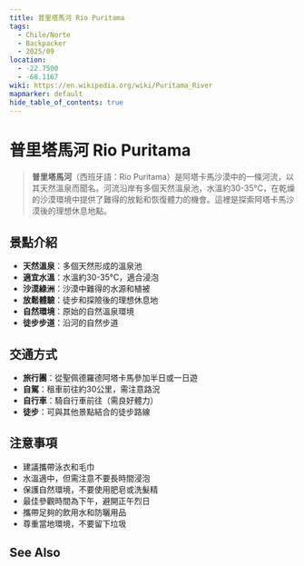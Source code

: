 ```yaml
---
title: 普里塔馬河 Rio Puritama
tags:
  - Chile/Norte
  - Backpacker
  - 2025/09
location:
  - -22.7500
  - -68.1167
wiki: https://en.wikipedia.org/wiki/Puritama_River
mapmarker: default
hide_table_of_contents: true
---
```


普里塔馬河 Rio Puritama
======================

> **普里塔馬河**（西班牙語：Río Puritama）是阿塔卡馬沙漠中的一條河流，以其天然溫泉而聞名。河流沿岸有多個天然溫泉池，水溫約30-35°C，在乾燥的沙漠環境中提供了難得的放鬆和恢復體力的機會。這裡是探索阿塔卡馬沙漠後的理想休息地點。

## 景點介紹
- **天然溫泉**：多個天然形成的溫泉池
- **適宜水溫**：水溫約30-35°C，適合浸泡
- **沙漠綠洲**：沙漠中難得的水源和植被
- **放鬆體驗**：徒步和探險後的理想休息地
- **自然環境**：原始的自然溫泉環境
- **徒步步道**：沿河的自然步道

## 交通方式
- **旅行團**：從聖佩德羅德阿塔卡馬參加半日或一日遊
- **自駕**：租車前往約30公里，需注意路況
- **自行車**：騎自行車前往（需良好體力）
- **徒步**：可與其他景點結合的徒步路線

## 注意事項
- 建議攜帶泳衣和毛巾
- 水溫適中，但需注意不要長時間浸泡
- 保護自然環境，不要使用肥皂或洗髮精
- 最佳參觀時間為下午，避開正午烈日
- 攜帶足夠的飲用水和防曬用品
- 尊重當地環境，不要留下垃圾

See Also
--------